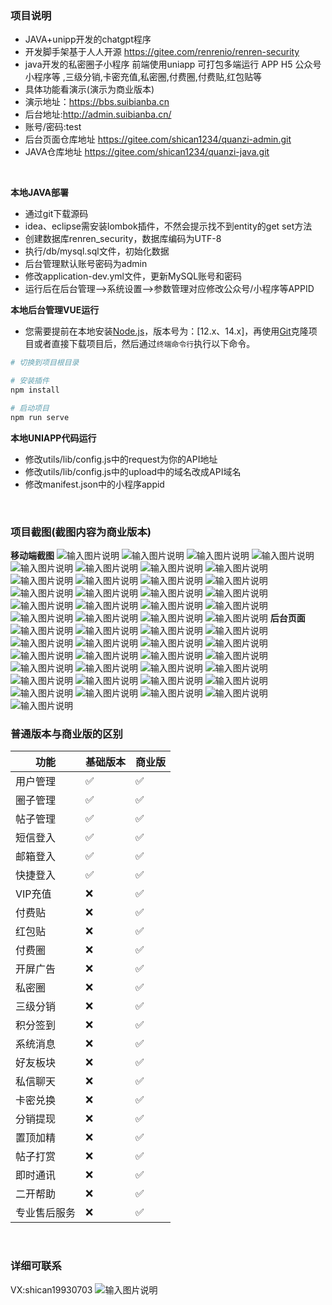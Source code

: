 ### 项目说明
- JAVA+unipp开发的chatgpt程序
- 开发脚手架基于人人开源 https://gitee.com/renrenio/renren-security
- java开发的私密圈子小程序  前端使用uniapp   可打包多端运行  APP  H5  公众号  小程序等 ,三级分销,卡密充值,私密圈,付费圈,付费贴,红包贴等
- 具体功能看演示(演示为商业版本)
- 演示地址：https://bbs.suibianba.cn
- 后台地址:http://admin.suibianba.cn/
- 账号/密码:test
- 后台页面仓库地址 https://gitee.com/shican1234/quanzi-admin.git
- JAVA仓库地址 https://gitee.com/shican1234/quanzi-java.git
<br>




**本地JAVA部署**
- 通过git下载源码
- idea、eclipse需安装lombok插件，不然会提示找不到entity的get set方法
- 创建数据库renren_security，数据库编码为UTF-8
- 执行/db/mysql.sql文件，初始化数据
- 后台管理默认账号密码为admin
- 修改application-dev.yml文件，更新MySQL账号和密码
- 运行后在后台管理-->系统设置-->参数管理对应修改公众号/小程序等APPID

**本地后台管理VUE运行**
- 您需要提前在本地安装[Node.js](https://nodejs.org/en/)，版本号为：[12.x、14.x]，再使用[Git](https://git-scm.com/)克隆项目或者直接下载项目后，然后通过`终端命令行`执行以下命令。

```bash
# 切换到项目根目录

# 安装插件
npm install

# 启动项目
npm run serve
```
**本地UNIAPP代码运行**
- 修改utils/lib/config.js中的request为你的API地址
- 修改utils/lib/config.js中的upload中的域名改成API域名
- 修改manifest.json中的小程序appid
<br>

### 项目截图(截图内容为商业版本)


**移动端截图**
![输入图片说明](img/qt1.png)
![输入图片说明](img/qt2.png)
![输入图片说明](img/qt3.png)
![输入图片说明](img/qt4.png)
![输入图片说明](img/qt5.png)
![输入图片说明](img/qt6.png)
![输入图片说明](img/qt7.png)
![输入图片说明](img/qt8.png)
![输入图片说明](img/qt9.png)
![输入图片说明](img/qt10.png)
![输入图片说明](img/qt11.png)
![输入图片说明](img/qt12.png)
![输入图片说明](img/qt13.png)
![输入图片说明](img/qt14.png)
![输入图片说明](img/qt15.png)
![输入图片说明](img/qt16.png)
![输入图片说明](img/qt17.png)
![输入图片说明](img/qt18.png)
![输入图片说明](img/qt19.png)
![输入图片说明](img/qt20.png)
![输入图片说明](img/qt21.png)
![输入图片说明](img/qt22.png)
![输入图片说明](img/qt23.png)
![输入图片说明](img/qt24.png)
**后台页面**
![输入图片说明](img/ht1.png)
![输入图片说明](img/ht2.png)
![输入图片说明](img/ht3.png)
![输入图片说明](img/ht4.png)
![输入图片说明](img/ht5.png)
![输入图片说明](img/ht6.png)
![输入图片说明](img/ht7.png)
![输入图片说明](img/ht8.png)
![输入图片说明](img/ht9.png)
![输入图片说明](img/ht10.png)
![输入图片说明](img/ht11.png)
![输入图片说明](img/ht12.png)
![输入图片说明](img/ht13.png)
![输入图片说明](img/ht14.png)
![输入图片说明](img/ht15.png)
![输入图片说明](img/ht16.png)
![输入图片说明](img/ht17.png)
![输入图片说明](img/ht18.png)
![输入图片说明](img/ht19.png)
![输入图片说明](img/ht20.png)
![输入图片说明](img/ht21.png)
![输入图片说明](img/ht22.png)
![输入图片说明](img/ht23.png)
![输入图片说明](img/ht24.png)
![输入图片说明](img/ht25.png)

### 普通版本与商业版的区别
|  功能    |  基础版本   |  商业版   |
| --- | --- | --- |
|   用户管理  |   ✅  |   ✅  |
|   圈子管理  |   ✅  |   ✅  |
|   帖子管理  |   ✅  |   ✅  |
|   短信登入  |   ✅  |   ✅  |
|   邮箱登入 |   ✅  |   ✅  |
|   快捷登入  |   ✅  |   ✅  |
|   VIP充值  |   ❌  |   ✅  |
|   付费贴  |   ❌  |   ✅  |
|   红包贴  |   ❌  |   ✅  |
|   付费圈  |   ❌  |   ✅  |
|   开屏广告  |   ❌  |   ✅  |
|   私密圈  |   ❌  |   ✅  |
|   三级分销  |   ❌  |   ✅  |
|   积分签到  |   ❌  |   ✅  |
|   系统消息 |   ❌  |   ✅  |
|   好友板块  |   ❌  |   ✅  |
|   私信聊天  |   ❌  |   ✅  |
|   卡密兑换 |   ❌  |   ✅  |
|   分销提现  |   ❌  |   ✅  |
|   置顶加精  |   ❌  |   ✅  |
|   帖子打赏 |   ❌  |   ✅  |
|   即时通讯 |   ❌  |   ✅  |
|   二开帮助  |   ❌  |   ✅  |
|   专业售后服务  |   ❌  |   ✅  |


<br>


### 详细可联系
VX:shican19930703
![输入图片说明](img/wx.jpg)
